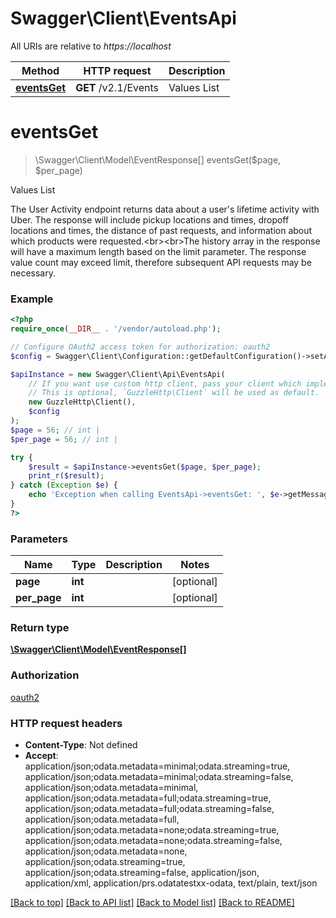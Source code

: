 # Swagger\Client\EventsApi

All URIs are relative to *https://localhost*

Method | HTTP request | Description
------------- | ------------- | -------------
[**eventsGet**](EventsApi.md#eventsGet) | **GET** /v2.1/Events | Values List


# **eventsGet**
> \Swagger\Client\Model\EventResponse[] eventsGet($page, $per_page)

Values List

The User Activity endpoint returns data about a user's lifetime activity with Uber. The response will include pickup locations and times, dropoff locations and times, the distance of past requests, and information about which products were requested.&lt;br&gt;&lt;br&gt;The history array in the response will have a maximum length based on the limit parameter. The response value count may exceed limit, therefore subsequent API requests may be necessary.

### Example
```php
<?php
require_once(__DIR__ . '/vendor/autoload.php');

// Configure OAuth2 access token for authorization: oauth2
$config = Swagger\Client\Configuration::getDefaultConfiguration()->setAccessToken('YOUR_ACCESS_TOKEN');

$apiInstance = new Swagger\Client\Api\EventsApi(
    // If you want use custom http client, pass your client which implements `GuzzleHttp\ClientInterface`.
    // This is optional, `GuzzleHttp\Client` will be used as default.
    new GuzzleHttp\Client(),
    $config
);
$page = 56; // int | 
$per_page = 56; // int | 

try {
    $result = $apiInstance->eventsGet($page, $per_page);
    print_r($result);
} catch (Exception $e) {
    echo 'Exception when calling EventsApi->eventsGet: ', $e->getMessage(), PHP_EOL;
}
?>
```

### Parameters

Name | Type | Description  | Notes
------------- | ------------- | ------------- | -------------
 **page** | **int**|  | [optional]
 **per_page** | **int**|  | [optional]

### Return type

[**\Swagger\Client\Model\EventResponse[]**](../Model/EventResponse.md)

### Authorization

[oauth2](../../README.md#oauth2)

### HTTP request headers

 - **Content-Type**: Not defined
 - **Accept**: application/json;odata.metadata=minimal;odata.streaming=true, application/json;odata.metadata=minimal;odata.streaming=false, application/json;odata.metadata=minimal, application/json;odata.metadata=full;odata.streaming=true, application/json;odata.metadata=full;odata.streaming=false, application/json;odata.metadata=full, application/json;odata.metadata=none;odata.streaming=true, application/json;odata.metadata=none;odata.streaming=false, application/json;odata.metadata=none, application/json;odata.streaming=true, application/json;odata.streaming=false, application/json, application/xml, application/prs.odatatestxx-odata, text/plain, text/json

[[Back to top]](#) [[Back to API list]](../../README.md#documentation-for-api-endpoints) [[Back to Model list]](../../README.md#documentation-for-models) [[Back to README]](../../README.md)

